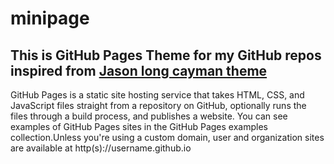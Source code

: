 # minipage
## This is GitHub Pages Theme for my GitHub repos inspired from [Jason long cayman theme](https://github.com/jasonlong/cayman-theme)

GitHub Pages is a static site hosting service that takes HTML, CSS, and JavaScript files straight from a repository on GitHub, optionally runs the files through a build process, and publishes a website. You can see examples of GitHub Pages sites in the GitHub Pages examples collection.Unless you're using a custom domain, user and organization sites are available at http(s)://username.github.io
